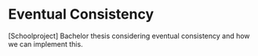 Eventual Consistency
===================

[Schoolproject] Bachelor thesis considering eventual consistency and how we can implement this.
